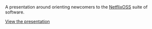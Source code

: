 
A presentation around orienting newcomers to the [NetflixOSS](http://netflix.github.io) suite of software.

[View the presentation](http://jhohertz.github.io/netflixoss-slides)


